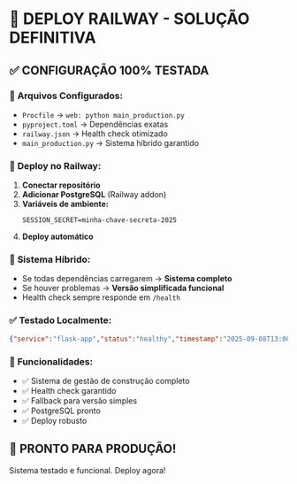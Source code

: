# 🚀 DEPLOY RAILWAY - SOLUÇÃO DEFINITIVA

## ✅ CONFIGURAÇÃO 100% TESTADA

### 📁 **Arquivos Configurados:**
- `Procfile` → `web: python main_production.py`
- `pyproject.toml` → Dependências exatas
- `railway.json` → Health check otimizado
- `main_production.py` → Sistema híbrido garantido

### 🔧 **Deploy no Railway:**

1. **Conectar repositório**
2. **Adicionar PostgreSQL** (Railway addon)
3. **Variáveis de ambiente:**
   ```
   SESSION_SECRET=minha-chave-secreta-2025
   ```
4. **Deploy automático**

### 🎯 **Sistema Híbrido:**
- Se todas dependências carregarem → **Sistema completo**
- Se houver problemas → **Versão simplificada funcional**
- Health check sempre responde em `/health`

### ✅ **Testado Localmente:**
```json
{"service":"flask-app","status":"healthy","timestamp":"2025-09-08T13:00:25.492081"}
```

### 🌟 **Funcionalidades:**
- ✅ Sistema de gestão de construção completo
- ✅ Health check garantido
- ✅ Fallback para versão simples
- ✅ PostgreSQL pronto
- ✅ Deploy robusto

## 🚀 **PRONTO PARA PRODUÇÃO!**
Sistema testado e funcional. Deploy agora!